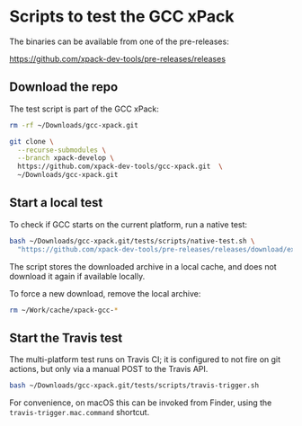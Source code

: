 # Scripts to test the GCC xPack

The binaries can be available from one of the pre-releases:

<https://github.com/xpack-dev-tools/pre-releases/releases>

## Download the repo

The test script is part of the GCC xPack:

```sh
rm -rf ~/Downloads/gcc-xpack.git

git clone \
  --recurse-submodules \
  --branch xpack-develop \
  https://github.com/xpack-dev-tools/gcc-xpack.git  \
  ~/Downloads/gcc-xpack.git
```

## Start a local test

To check if GCC starts on the current platform, run a native test:

```sh
bash ~/Downloads/gcc-xpack.git/tests/scripts/native-test.sh \
  "https://github.com/xpack-dev-tools/pre-releases/releases/download/experimental/"
```

The script stores the downloaded archive in a local cache, and
does not download it again if available locally.

To force a new download, remove the local archive:

```sh
rm ~/Work/cache/xpack-gcc-*
```

## Start the Travis test

The multi-platform test runs on Travis CI; it is configured to not fire on
git actions, but only via a manual POST to the Travis API.

```sh
bash ~/Downloads/gcc-xpack.git/tests/scripts/travis-trigger.sh
```

For convenience, on macOS this can be invoked from Finder, using
the `travis-trigger.mac.command` shortcut.
